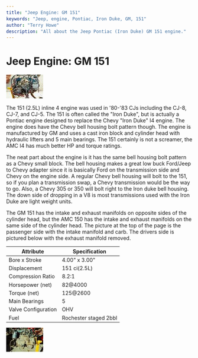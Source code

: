 ```yaml
---
title: "Jeep Engine: GM 151"
keywords: "Jeep, engine, Pontiac, Iron Duke, GM, 151"
author: "Terry Howe"
description: "All about the Jeep Pontiac (Iron Duke) GM 151 engine."
---
```

# Jeep Engine: GM 151

[![151 passenger side](../../img/engine/gm1511_.jpg)](../../img/engine/gm1511.jpg)   

The 151 (2.5L) inline 4 engine was used in '80-'83 CJs including the CJ-8, CJ-7, and CJ-5. The 151 is often called the "Iron Duke", but is actually a Pontiac engine designed to replace the Chevy "Iron Duke" I4 engine. The engine does have the Chevy bell housing bolt pattern though. The engine is manufactured by GM and uses a cast iron block and cylinder head with hydraulic lifters and 5 main bearings. The 151 certainly is not a screamer, the AMC I4 has much better HP and torque ratings.

The neat part about the engine is it has the same bell housing bolt pattern as a Chevy small block. The bell housing makes a great low buck Ford/Jeep to Chevy adapter since it is basically Ford on the transmission side and Chevy on the engine side. A regular Chevy bell housing will bolt to the 151, so if you plan a transmission swap, a Chevy transmission would be the way to go. Also, a Chevy 305 or 350 will bolt right to the Iron duke bell housing. The down side of dropping in a V8 is most transmissions used with the Iron Duke are light weight units.

The GM 151 has the intake and exhaust manifolds on opposite sides of the cylinder head, but the AMC 150 has the intake and exhaust manifolds on the same side of the cylinder head. The picture at the top of the page is the passenger side with the intake manifold and carb. The drivers side is pictured below with the exhaust manifold removed.

| Attribute           | Specification         |
|---------------------|-----------------------|
| Bore x Stroke       | 4.00" x 3.00"         |
| Displacement        | 151 ci(2.5L)          |
| Compression Ratio   | 8.2:1                 |
| Horsepower (net)    | 82@4000               |
| Torque (net)        | 125@2600              |
| Main Bearings       | 5                     |
| Valve Configuration | OHV                   |
| Fuel                | Rochester staged 2bbl |
[![151 drivers side](../../img/engine/gm1512_.jpg)](../../img/engine/gm1512.jpg)